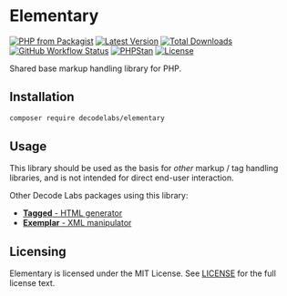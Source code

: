 # Elementary

[![PHP from Packagist](https://img.shields.io/packagist/php-v/decodelabs/elementary?style=flat)](https://packagist.org/packages/decodelabs/elementary)
[![Latest Version](https://img.shields.io/packagist/v/decodelabs/elementary.svg?style=flat)](https://packagist.org/packages/decodelabs/elementary)
[![Total Downloads](https://img.shields.io/packagist/dt/decodelabs/elementary.svg?style=flat)](https://packagist.org/packages/decodelabs/elementary)
[![GitHub Workflow Status](https://img.shields.io/github/workflow/status/decodelabs/elementary/PHP%20Composer)](https://github.com/decodelabs/elementary/actions/workflows/php.yml)
[![PHPStan](https://img.shields.io/badge/PHPStan-enabled-44CC11.svg?longCache=true&style=flat)](https://github.com/phpstan/phpstan)
[![License](https://img.shields.io/packagist/l/decodelabs/elementary?style=flat)](https://packagist.org/packages/decodelabs/elementary)

Shared base markup handling library for PHP.


## Installation

```bash
composer require decodelabs/elementary
```

## Usage

This library should be used as the basis for _other_ markup / tag handling libraries, and is not intended for direct end-user interaction.

Other Decode Labs packages using this library:

- [**Tagged** - HTML generator](https://github.com/decodelabs/tagged)
- [**Exemplar** - XML manipulator](https://github.com/decodelabs/exemplar)

## Licensing
Elementary is licensed under the MIT License. See [LICENSE](./LICENSE) for the full license text.
